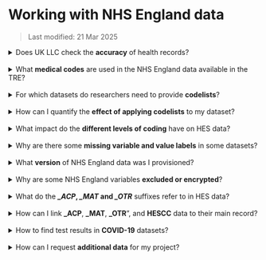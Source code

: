 # Working with NHS England data
>Last modified: 21 Mar 2025

<details>
<summary>Does UK LLC check the <B>accuracy</B> of health records?</summary>

No, the UK LLC Data Team can only see de-identified records in the TRE and does not amend any participant data. The UK LLC Data Team only performs the following data curation tasks:
- Clean and deduplicate data, dataset names and structures to enable data provisioning in an efficient manner while maintaining data integrity.
- Load and integrate variable and value labelling, where available from the NHS API and other web sources, into master metadata tables.
- Run the automated disclosure control risk assessment and manually review all flagged risks.
</details>
<br>
<details>
<summary>What <B>medical codes</B> are used in the NHS England data available in the TRE?</summary>

The main clinical classifications mandated by NHS England are SNOMED CT, ICD-10 and OPCS-4.
More information on codes used in Electronic Health Records (EHRs) is available here: [**Coded variables**](../../linked_health_data/NHS_England/Coding/coding_intro.md)
</details>
<br>
<details>
<summary>For which datasets do researchers need to provide <B>codelists</B>?</summary>

Researchers must provide codelists for their projects if they intend to use any of the following datasets:
* [HES](../../linked_health_data/NHS_England/HES%20datasets/HES_intro.md) (Hospital Episode Statistics)
* [GDPPR](../../linked_health_data/NHS_England/Primary_care_datasets/primary_intro.md) (General Practice Extraction Service (GPES) Data for Pandemic Planning and Research)
* [Cancer registrations](../../linked_health_data/NHS_England/Registration%20datasets/CANCER/CANCER.ipynb)
* [PCM](../../linked_health_data/NHS_England/Other%20datasets/PCM/PCM.ipynb) (Primary Care Medicines)

The datasets use a range of clinical classifications, including:
* ICD-9 (HES & cancer registrations)  
* ICD-10 (HES)  
* SNOMED-CT (GDPPR)  
* OPCS-4 (HES)  
* ODS (cancer registrations and PCM)
* dm+d (PCM)
* NHS national codes (all datasets)  

More information on codes used in Electronic Health Records (EHRs) is available here: [**Coded variables**](../../linked_health_data/NHS_England/Coding/coding_intro.md)
</details>
<br>
<details>
<summary>How can I quantify the <b>effect of applying codelists</b> to my dataset?</summary> 

The CORE file [NHSD_Presence](../../linked_health_data/NHS_England/Core%20datasets/nhsd_presence.md) contains the number of appearances and the date of the most recent appearance for each participant for each available NHS data source. Comparing LPS participants' presence in NHS data sources against the data provisioned to a project will identify which participants appear in the data source but are not included in the provisioned data. 
</details>
<br>
<details>
<summary>What impact do the <B>different levels of coding</B> have on HES data?</summary>

The extent to which specific coding is used in HES data is important. For example, you may observe more records in your HESAPC (admitted patients) than in HESOP (outpatients) dataset, despite the national volume of HESOP records being typically ~5x greater per year. This is because HESAPC has meaningful diagnoses codes consistently provided, whereas generic codes are more often used in HESOP. This means when codes provided by a researcher are matched with HES data in the TRE, fewer matches ('hits') will be made on datasets with non-specific codes. Thus fewer records will be included in the project.  
<br>
Examples of non-specific codes include “R69=Not known” for diagnoses and “X997=Not known” for operations. These are used extensively in HESOP, but far less so in HESAPC.  

UK LLC is considering the way it makes linked health records available, by initially making unfiltered views available to researchers (with particularly sensitive records removed) rather than asking for codelists upfront. This will allow codelists to be developed whilst working with the data, but will also allow exploration of records which do not have specific codes assigned.
</details>
<br>
<details>
<summary>Why are there some <b>missing variable and value labels</b> in some datasets?</summary>

Variable labelling is primarily sourced from an NHS metadata API, but is not fully complete. Gaps in HES and MHSDS have been infilled from additional data dictionary sources. As part of ongoing work, we will be integrating additional sources to further complete the labelling and add value labels. We will inform users as these are updated. The approx. current variable label completeness is:
* HES, NPEX, COVIDSGSS: 100%
* MHSDS: 70 - 90% 
* GDPPR, CVS, CVAR: 70% 
* PCM: 40%
* DEMOGRAPHICS, CHESS, IELISA: not available.
</details>
<br>
<details>
<summary>What <b>version</b> of NHS England data was I provisioned?</summary>

NHS England data provisioned to projects are locked to a specific extract. This is done using the extract_date variable found in the dataset, and is the date the data was extracted at NHS England.  
All projects are 'locked' to an NHS quarterly extract as well to as a fixed table, which controls permissions/consent. This locking is done based on the time of first provision of each project in the TRE. This locking prevents participant numbers from fluctuating during the course of a project (if, for example, more data or more participants are added to the TRE).  
Each fixed table is logged as a quarterly [**'freeze'**](../../introduction/Sample/freezes/freeze1.ipynb). The freeze number, and freeze date, is provided in the 'documentation' folder in each TRE project space.
</details>
<br>
<details>
<summary>Why are some NHS England variables <b>excluded or encrypted</b>?</summary>

Prior to upload to the UK LLC TRE database, NHS data are assessed for disclosure risk. During this process, variables can be excluded from the upload if they are deemed to be disclosive. In cases where the variable has utility in an encrypted form, the variable is encrypted rather than excluded and an ***_e*** suffix is added to the end of the variable name e.g. *lsoa* ***_e***. Encryption is usually applied to variables which are, or provide, proxies for location information smaller than region. 
</details>
<br>
<details>
<summary>What do the <B><i>_ACP</i>, <i>_MAT</i> and <i>_OTR</i></B> suffixes refer to in HES data?</summary>

* *_OTR* is short for **Other** and is an extension of the HES record. There should be a 1:1 relationship between the main record found in HESAPC for example and its extension in HESAPC_OTR
* *_ACP* is short for **Augmented care period**. This was collected from 1997–2006. It was replaced by HESCC (critical care) in 2008
* *_MAT* is short for **Maternity** and contains variables associated with maternity-related admissions.  

See below for data and sub table lookup relationships. Note: HESCC is a subset of HESAPC 

<img src="../../images/user_guide/Picture2.png" width="400"/>  

</details>
<br>


<details>
<summary>How can I link <B>_ACP</B>, <B>_MAT</B>, <B>_OTR</B>”, and <B>HESCC</B> data to their main record?</summary>

These sub tables do not contain an individual-level identifier. They therefore need to be linked to the main HESAPC / HESOP / HESAE datsets. See below for the linkage keys for each dataset: 

<img src="../../images/user_guide/Picture3.png" width="400"/>

</details>
<br>

<details>
<summary>How to find test results in <B>COVID-19</B> datasets?</summary>

* **NPEX and IELISA**: Use the variable "testresult". The result is SNOMED (SCT) coded. There are 6 codes used, e.g. “SCTID: 1240581000000104”: “Severe acute respiratory syndrome coronavirus 2 detected (finding)”.
* **COVIDSGSS**: This dataset does not contain a test results field. We are awaiting confirmation from NHS England about how to interpret the presence of records in this dataset.
</details>
<br>
<details>
<summary>How can I request <b>additional data</b> for my project?</summary>

Requests for new data should be submitted via an [**amendment**](../../user_guide/RequestingAnAmendment.md) to UK LLC. You may apply for additional linked data, additional data from already approved LPS, and/or data from additional LPS.  
N.B. each type of data amendment requires a different level of review before being approved. 

</details>
